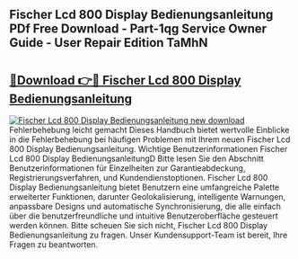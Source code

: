 ## Fischer Lcd 800 Display Bedienungsanleitung PDf Free Download - Part-1qg Service Owner Guide - User Repair Edition TaMhN

# <h2><a href="http://df0yyqw.blite.top/?on=Fischer+Lcd+800+Display+Bedienungsanleitung">🔗Download 👉🔴 Fischer Lcd 800 Display Bedienungsanleitung</a></h2>

[![Fischer Lcd 800 Display Bedienungsanleitung new download](https://i.imgur.com/lujVjoI.png)](http://df0yyqw.blite.top/?on=Fischer+Lcd+800+Display+Bedienungsanleitung)
Fehlerbehebung leicht gemacht Dieses Handbuch bietet wertvolle Einblicke in die Fehlerbehebung bei häufigen Problemen mit Ihrem neuen Fischer Lcd 800 Display Bedienungsanleitung. Wichtige Benutzerinformationen Fischer Lcd 800 Display BedienungsanleitungD Bitte lesen Sie den Abschnitt Benutzerinformationen für Einzelheiten zur Garantieabdeckung, Registrierungsverfahren, und Kundendienstoptionen. Fischer Lcd 800 Display Bedienungsanleitung bietet Benutzern eine umfangreiche Palette erweiterter Funktionen, darunter Geolokalisierung, intelligente Warnungen, anpassbare Designs und automatische Synchronisierung, die alle einfach über die benutzerfreundliche und intuitive Benutzeroberfläche gesteuert werden können. Bitte scheuen Sie sich nicht, Fischer Lcd 800 Display Bedienungsanleitung zu fragen. Unser Kundensupport-Team ist bereit, Ihre Fragen zu beantworten.
